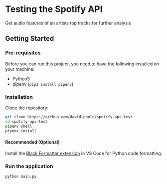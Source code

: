 # Testing the Spotify API

Get audio features of an artists top tracks for further analysis

## Getting Started

### Pre-requisites

Before you can run this project, you need to have the following installed on your machine:

- Python3
- pipenv (`pip3 install pipenv`)

### Installation

Clone the repository:

```zsh
git clone https://github.com/davidlpoole/spotify-api-test
cd spotify-api-test
pipenv shell
pipenv install
```

#### Recommended (Optional)

Install the [Black Formatter extension](https://marketplace.visualstudio.com/items?itemName=ms-python.black-formatter) in VS Code for Python code formatting.

### Run the application

```zsh
python main.py
```